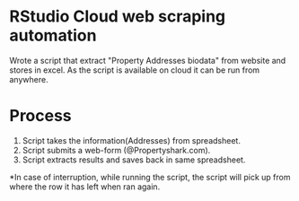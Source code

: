 # RStudio Cloud web scraping automation
Wrote a script that extract "Property Addresses biodata" from website and stores in excel. As the script is available on cloud it can be run from anywhere.

# Process
1. Script takes the information(Addresses) from spreadsheet.
2. Script submits a web-form (@Propertyshark.com).
3. Script extracts results and  saves back in same spreadsheet.



*In case of interruption, while running the script, the script will pick up from where the row it has left when ran again.
